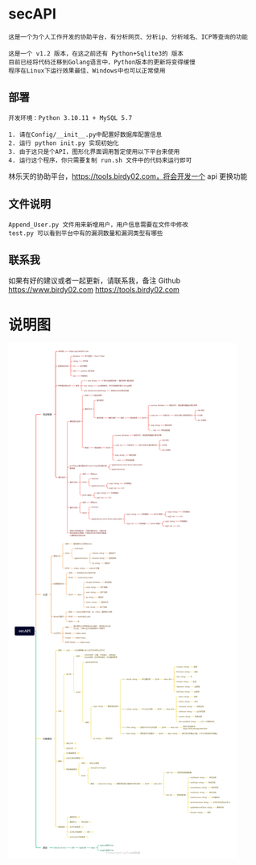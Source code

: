 # secAPI

    这是一个为个人工作开发的协助平台，有分析网页、分析ip、分析域名、ICP等查询的功能
    
    这是一个 v1.2 版本，在这之前还有 Python+Sqlite3的 版本
    目前已经将代码迁移到Golang语言中，Python版本的更新将变得缓慢
    程序在Linux下运行效果最佳、Windows中也可以正常使用

## 部署
    开发环境：Python 3.10.11 + MySQL 5.7
    
    1. 请在Config/__init__.py中配置好数据库配置信息
    2. 运行 python init.py 实现初始化
    3. 由于这只是个API，图形化界面调用暂定使用以下平台来使用
    4. 运行这个程序，你只需要复制 run.sh 文件中的代码来运行即可

林乐天的协助平台，https://tools.birdy02.com，将会开发一个 api 更换功能

## 文件说明
    Append_User.py 文件用来新增用户，用户信息需要在文件中修改
    test.py 可以看到平台中有的漏洞数量和漏洞类型有哪些


## 联系我
如果有好的建议或者一起更新，请联系我，备注 Github
https://www.birdy02.com
https://tools.birdy02.com

# 说明图
<img src="https://github.com/Lin-Letian/secAPI/blob/main/Config/secAPI.png">
